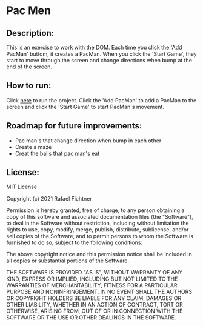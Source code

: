 # Pac Men
## Description:
This is an exercise to work with the DOM. Each time you click the 'Add PacMan' buttom, it creates a PacMan. When you click the 'Start Game', they start to move through the screen and change directions when bump at the end of the screen.

## How to run:
Click [here](https://rafaelfichtner.github.io/PacMen/) to run the project. Click the 'Add PacMan' to add a PacMan to the screen and click the 'Start Game' to start PacMan's movement.

## Roadmap for future improvements:
- Pac man's that change direction when bump in each other
- Create a maze
- Creat the balls that pac man's eat

## License:
MIT License

Copyright (c) 2021 Rafael Fichtner

Permission is hereby granted, free of charge, to any person obtaining a copy
of this software and associated documentation files (the "Software"), to deal
in the Software without restriction, including without limitation the rights
to use, copy, modify, merge, publish, distribute, sublicense, and/or sell
copies of the Software, and to permit persons to whom the Software is
furnished to do so, subject to the following conditions:

The above copyright notice and this permission notice shall be included in all
copies or substantial portions of the Software.

THE SOFTWARE IS PROVIDED "AS IS", WITHOUT WARRANTY OF ANY KIND, EXPRESS OR
IMPLIED, INCLUDING BUT NOT LIMITED TO THE WARRANTIES OF MERCHANTABILITY,
FITNESS FOR A PARTICULAR PURPOSE AND NONINFRINGEMENT. IN NO EVENT SHALL THE
AUTHORS OR COPYRIGHT HOLDERS BE LIABLE FOR ANY CLAIM, DAMAGES OR OTHER
LIABILITY, WHETHER IN AN ACTION OF CONTRACT, TORT OR OTHERWISE, ARISING FROM,
OUT OF OR IN CONNECTION WITH THE SOFTWARE OR THE USE OR OTHER DEALINGS IN THE
SOFTWARE.
